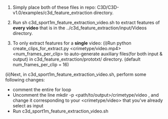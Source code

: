1. Simply place both of these files in repo: C3D/C3D-v1.0/examples/c3d_feature_extraction directory.

2. Run sh c3d_sport1m_feature_extraction_video.sh to extract features of **every video** that is in 
the ../c3d_feature_extraction/input/Videos directory.

3. To only extract features for a **single** video:
(i)Run python create_clips_for_extract.py <crimetype/video.mp4> <num_frames_per_clip> to auto-generate 
auxiliary files(for both input & output) in c3d_feature_extraction/prototxt/ directory. (default num_frames_per_clip = 16)

(ii)Next, in c3d_sport1m_feature_extraction_video.sh, perform some following changes:
 - comment the entire for loop 
 - Uncomment the line mkdir -p <path/to/output>/crimetype/video , and change it corresponding to your <crimetype/video> that you've already select as input
 - Run c3d_sport1m_feature_extraction_video.sh
